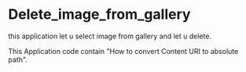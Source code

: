 # Delete_image_from_gallery
this application let u select image from gallery and let u delete.

This Application code contain "How to convert Content URI to absolute path".

